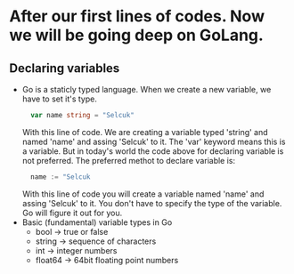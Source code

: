 # After our first lines of codes. Now we will be going deep on GoLang.

## Declaring variables

- Go is a staticly typed language. When we create a new variable, we have to set it's type.
  ```go
    var name string = "Selcuk"
  ```
  With this line of code. We are creating a variable typed 'string' and named 'name' and assing 'Selcuk' to it. The 'var' keyword means this is a variable.
  But in today's world the code above for declaring variable is not preferred. The preferred methot to declare variable is:
  ```go
    name := "Selcuk
  ```
  With this line of code you will create a variable named 'name' and assing 'Selcuk' to it. You don't have to specify the type of the variable. Go will figure it out for you.
- Basic (fundamental) variable types in Go
  - bool -> true or false
  - string -> sequence of characters
  - int -> integer numbers
  - float64 -> 64bit floating point numbers
